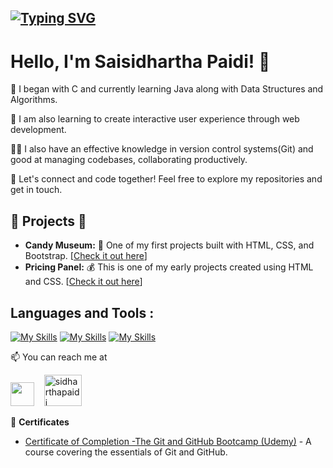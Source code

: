 ## [![Typing SVG](https://readme-typing-svg.herokuapp.com?size=28&center=true&width=800&lines=Web+Developement;Learning+DSA)](https://git.io/typing-svg)

# Hello, I'm Saisidhartha Paidi! 👋

🌱 I began with C and currently learning Java along with Data Structures and Algorithms.

🚀 I am also learning to create interactive user experience through web development.

👨‍💻 I also have an effective knowledge in version control systems(Git) and good at managing codebases, collaborating productively.

🌟 Let's connect and code together! Feel free to explore my repositories and get in touch. 

## 🌱 Projects 🚀
- **Candy Museum:** 🍭 One of my first projects built with HTML, CSS, and Bootstrap. [[Check it out here](https://sidharthapaidi.github.io/Museum_of_Candy_Project/)]
- **Pricing Panel:** 💰 This is one of my early projects created using HTML and CSS. [[Check it out here](https://sidharthapaidi.github.io/Price-Pannel-Project/)]

<h2 align="left">Languages and Tools :</h2>

[![My Skills](https://skillicons.dev/icons?i=c,java,html,css,js,bootstrap)](https://skillicons.dev)
[![My Skills](https://skillicons.dev/icons?i=vscode,git,github)](https://skillicons.dev)
[![My Skills](https://skillicons.dev/icons?i=dsa)](https://skillicons.dev)

📫 You can reach me at

<a href = "[https://www.linkedin.com/in//](https://www.linkedin.com/in/saisidharthapaidi/)"><img src="https://skillicons.dev/icons?i=linkedin" width="38px"/></a>&nbsp;&nbsp;&nbsp;
<a href="https://leetcode.com/sidharthapaidi/" ><img  src="https://assets.leetcode.com/static_assets/public/webpack_bundles/images/logo-dark.e99485d9b.svg" alt="sidharthapaidi" width="60px" height="50" /></a>&nbsp;&nbsp;&nbsp;&nbsp;


📜 **Certificates**
- [Certificate of Completion -The Git and GitHub Bootcamp (Udemy)](https://drive.google.com/file/d/1XqPoSTiStq-Erk_7l8NBXSt5fX0GMmwt/view) - A course covering the essentials of Git and GitHub.

